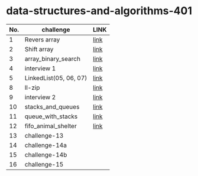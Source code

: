 # data-structures-and-algorithms-401

| No.   |    challenge    |LINK |
|  ---  |       ---       | --- |
| 1     |  Revers array   |  [link](https://github.com/baselatalla/data-structures-and-algorithms-401/blob/main/array_reverse/README.md)        |
| 2     |   Shift array   |  [link](https://github.com/baselatalla/data-structures-and-algorithms-401/blob/main/array_shift/array_shift.md)      |
| 3     |   array_binary_search  |   [link](https://github.com/baselatalla/data-structures-and-algorithms-401/blob/main/array_binary_search/array_binary_search.md)   |
| 4     |  interview  1   |   [link](https://docs.google.com/spreadsheets/d/1m1fUckd_rjXtIc-50U2ozWW3ov9zcRr19XEaVD6dhPo/edit#gid=1807550832)   |
| 5     |  LinkedList(05, 06, 07)  |   [link](https://github.com/baselatalla/data-structures-and-algorithms-401/blob/main/linked_list/README.md)   |
| 8     |  ll-zip       |  [link](https://github.com/baselatalla/data-structures-and-algorithms-401/blob/ll-zip/challenges/ll_zip/README.md)   |
| 9     |   interview  2   |  [link](https://docs.google.com/spreadsheets/d/16dNTqJcvFSdjP1Sz0ZIHkIfkiiMx5Qp7prnRd87vr_Q/edit?usp=sharing)  |   
| 10    |  stacks_and_queues  |  [link](https://github.com/baselatalla/data-structures-and-algorithms-401/tree/stack-and-queue/Data_Structures/stacks_and_queues#readme)   |
| 11    |  queue_with_stacks   |   [link](https://github.com/baselatalla/data-structures-and-algorithms-401/blob/queue-with-stacks/challenges/queue_with_stacks/README.md)  |
| 12    |  fifo_animal_shelter  |   [link](https://github.com/baselatalla/data-structures-and-algorithms-401/tree/main/challenges/fifo_animal_shelter)  |  
| 13    |  challenge-13   |     |
| 14    |  challenge-14a  |     |
| 15    |  challenge-14b  |     |  
| 16    |  challenge-15   |     |  
